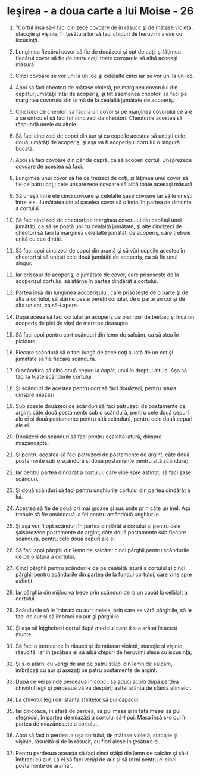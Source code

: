 # Ie&#351;irea - a doua carte a lui Moise - 26

1. "Cortul însă să-l faci din zece covoare de în răsucit şi de mătase violetă, stacojie şi vişinie; în ţesătura lor să faci chipuri de heruvimi alese cu iscusinţă. 

2. Lungimea fiecărui covor să fie de douăzeci şi opt de coţi, şi lăţimea fiecărui covor să fie de patru coţi: toate covoarele să aibă aceeaşi măsură. 

3. Cinci covoare se vor uni la un loc şi celelalte cinci iar se vor uni la un loc. 

4. Apoi să faci cheotori de mătase violetă, pe marginea covorului din capătul jumătăţii întâi de acoperiş, şi tot asemenea cheotori să faci pe marginea covorului din urmă de la cealaltă jumătate de acoperiş. 

5. Cincizeci de cheotori să faci la un covor şi pe marginea covorului ce are a se uni cu el să faci tot cincizeci de cheotori. Cheotorile acestea să răspundă unele cu altele. 

6. Să faci cincizeci de copci din aur şi cu copcile acestea să uneşti cele două jumătăţi de acoperiş, şi aşa va fi acoperişul cortului o singură bucată. 

7. Apoi să faci covoare din păr de capră, ca să acoperi cortul. Unsprezece covoare de acestea să faci. 

8. Lungimea unui covor să fie de treizeci de coţi, şi lăţimea unui covor să fie de patru coţi; cele unsprezece covoare să aibă toate aceeaşi măsură. 

9. Să uneşti între ele cinci covoare şi celelalte şase covoare iar să le uneşti între ele. Jumătatea din al şaselea covor să o îndoi în partea de dinainte a cortului. 

10. Să faci cincizeci de cheotori pe marginea covorului din capătul unei jumătăţi, ca să se poată uni cu cealaltă jumătate; şi alte cincizeci de cheotori să faci la marginea celeilalte jumătăţi de acoperiş, care trebuie unită cu cea dintâi. 

11. Să faci apoi cincizeci de copci din aramă şi să vâri copcile acestea în cheotori şi să uneşti cele două jumătăţi de acoperiş, ca să fie unul singur. 

12. Iar prisosul de acoperiş, o jumătate de covor, care prisoseşte de la acoperişul cortului, să atârne în partea dindărăt a cortului. 

13. Partea însă din lungimea acoperişului, care prisoseşte de o parte şi de alta a cortului, să atârne peste pereţii cortului, de o parte un cot şi de alta un cot, ca să-i apere. 

14. După aceea să faci cortului un acoperiş de piei roşii de berbec şi încă un acoperiş de piei de viţel de mare pe deasupra. 

15. Să faci apoi pentru cort scânduri din lemn de salcâm, ca să stea în picioare. 

16. Fiecare scândură să o faci lungă de zece coţi şi lată de un cot şi jumătate să fie fiecare scândură. 

17. O scândură să aibă două cepuri la capăt, unul în dreptul altuia. Aşa să faci la toate scândurile cortului. 

18. Şi scânduri de acestea pentru cort să faci douăzeci, pentru latura dinspre miazăzi. 

19. Sub aceste douăzeci de scânduri să faci patruzeci de postamente de argint: câte două postamente sub o scândură, pentru cele două cepuri ale ei şi două postamente pentru altă scândură, pentru cele două cepuri ale ei. 

20. Douăzeci de scânduri să faci pentru cealaltă latură, dinspre miazănoapte. 

21. Şi pentru acestea să faci patruzeci de postamente de argint, câte două postamente sub o scândură şi două postamente pentru altă scândură; 

22. Iar pentru partea dindărăt a cortului, care vine spre asfinţit, să faci şase scânduri. 

23. Şi două scânduri să faci pentru unghiurile cortului din partea dindărăt a lui. 

24. Acestea să fie de două ori mai groase şi sus unite prin câte un inel. Aşa trebuie să fie amândouă la fel pentru amândouă unghiurile. 

25. Şi aşa vor fi opt scânduri în partea dindărăt a cortului şi pentru cele şaisprezece postamente de argint, câte două postamente sub fiecare scândură, pentru cele două cepuri ale ei. 

26. Să faci apoi pârghii din lemn de salcâm: cinci pârghii pentru scândurile de pe o latură a cortului, 

27. Cinci pârghii pentru scândurile de pe cealaltă latură a cortului şi cinci pârghii pentru scândurile din partea de la fundul cortului, care vine spre asfinţit. 

28. Iar pârghia din mijloc va trece prin scânduri de la un capăt la celălalt al cortului. 

29. Scândurile să le îmbraci cu aur; inelele, prin care se vâră pârghiile, să le faci de aur şi să îmbraci cu aur şi pârghiile. 

30. Şi aşa să înjghebezi cortul după modelul care ti s-a arătat în acest munte. 

31. Să faci o perdea de în răsucit şi de mătase violetă, stacojie şi vişinie, răsucită, iar în ţesătura ei să aibă chipuri de heruvimi alese cu iscusinţă; 

32. Şi s-o atârni cu verigi de aur pe patru stâlpi din lemn de salcâm, îmbrăcaţi cu aur şi aşezaţi pe patru postamente de argint. 

33. După ce vei prinde perdeaua în copci, să aduci acolo după perdea chivotul legii şi perdeaua vă va despărţi astfel sfânta de sfânta sfintelor. 

34. La chivotul legii din sfânta sfintelor să pui capacul. 

35. Iar dincoace, în afară de perdea, să pui masa şi în faţa mesei să pui sfeşnicul; în partea de miazăzi a cortului să-l pui. Masa însă s-o pui în partea de miazănoapte a cortului. 

36. Apoi să faci o perdea la uşa cortului, de mătase violetă, stacojie şi vişinie, răsucită şi de în răsucit, cu flori alese în ţesătura ei. 

37. Pentru perdeaua aceasta să faci cinci stâlpi din lemn de salcâm şi să-i îmbraci cu aur. La ei să faci verigi de aur şi să torni pentru ei cinci postamente de aramă". 

